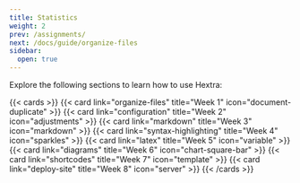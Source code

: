 ```yaml
---
title: Statistics
weight: 2
prev: /assignments/
next: /docs/guide/organize-files
sidebar:
  open: true
---
```


Explore the following sections to learn how to use Hextra:

<!--more-->

{{< cards >}}
  {{< card link="organize-files" title="Week 1" icon="document-duplicate" >}}
  {{< card link="configuration" title="Week 2" icon="adjustments" >}}
  {{< card link="markdown" title="Week 3" icon="markdown" >}}
  {{< card link="syntax-highlighting" title="Week 4" icon="sparkles" >}}
  {{< card link="latex" title="Week 5" icon="variable" >}}
  {{< card link="diagrams" title="Week 6" icon="chart-square-bar" >}}
  {{< card link="shortcodes" title="Week 7" icon="template" >}}
  {{< card link="deploy-site" title="Week 8" icon="server" >}}
{{< /cards >}}